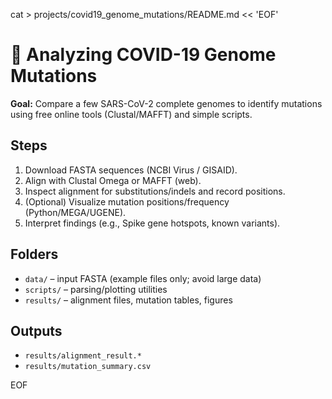 cat > projects/covid19_genome_mutations/README.md << 'EOF'
# 🧬 Analyzing COVID-19 Genome Mutations

**Goal:** Compare a few SARS-CoV-2 complete genomes to identify mutations using free online tools (Clustal/MAFFT) and simple scripts.

## Steps
1) Download FASTA sequences (NCBI Virus / GISAID).
2) Align with Clustal Omega or MAFFT (web).
3) Inspect alignment for substitutions/indels and record positions.
4) (Optional) Visualize mutation positions/frequency (Python/MEGA/UGENE).
5) Interpret findings (e.g., Spike gene hotspots, known variants).

## Folders
- `data/` – input FASTA (example files only; avoid large data)
- `scripts/` – parsing/plotting utilities
- `results/` – alignment files, mutation tables, figures

## Outputs
- `results/alignment_result.*`
- `results/mutation_summary.csv`

EOF



